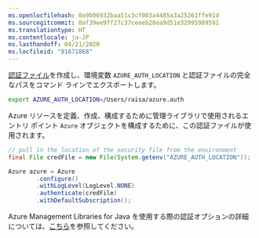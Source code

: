 ```yaml
---
ms.openlocfilehash: 0a9b06932baa51c3cf003a4485a3a25261ffe91d
ms.sourcegitcommit: 0af39ee9ff27c37ceeeb28ea9d51e32995989591
ms.translationtype: HT
ms.contentlocale: ja-JP
ms.lasthandoff: 04/21/2020
ms.locfileid: "81671868"
---
```

[認証ファイル](../java-sdk-azure-authenticate.md#mgmt-file)を作成し、環境変数 `AZURE_AUTH_LOCATION` と認証ファイルの完全なパスをコマンド ラインでエクスポートします。

```bash
export AZURE_AUTH_LOCATION=/Users/raisa/azure.auth
```

Azure リソースを定義、作成、構成するために管理ライブラリで使用されるエントリ ポイント `Azure` オブジェクトを構成するために、この認証ファイルが使用されます。

```java
// pull in the location of the security file from the environment 
final File credFile = new File(System.getenv("AZURE_AUTH_LOCATION"));

Azure azure = Azure
        .configure()
        .withLogLevel(LogLevel.NONE)
        .authenticate(credFile)
        .withDefaultSubscription();
```

Azure Management Libraries for Java を使用する際の認証オプションの詳細については、[こちら](../java-sdk-azure-authenticate.md#mgmt-auth)を参照してください。